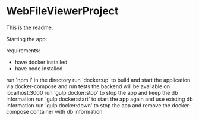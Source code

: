 # WebFileViewerProject
This is the readme.



Starting the app:

requirements: 
- have docker installed
- have node installed

run 'npm i' in the directory
run 'docker:up' to build and start the application via docker-compose and run tests
    the backend will be available on localhost:3000
run 'gulp docker:stop' to stop the app and keep the db information
run 'gulp docker:start' to start the app again and use existing db information
run 'gulp docker:down' to stop the app and remove the docker-compose container with db     information 

